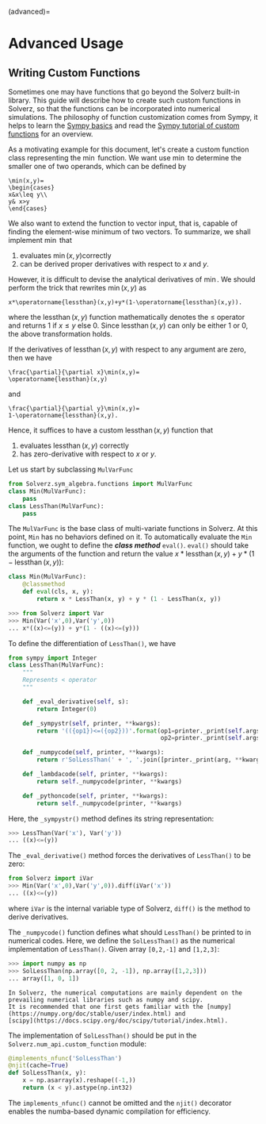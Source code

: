 (advanced)=

# Advanced Usage

## Writing Custom Functions
Sometimes one may have functions that go beyond the Solverz built-in library. This guide will describe how to create 
such custom functions in Solverz, so that the functions can be incorporated into numerical simulations. The philosophy 
of function customization comes from Sympy, it helps to learn the [Sympy basics](https://docs.sympy.org/latest/index.html) 
and read the [Sympy tutorial of custom functions](https://docs.sympy.org/latest/guides/custom-functions.html) for an overview.

As a motivating example for this document, let's create a custom function class representing the $\min$ function. We 
want use $\min$ to determine the smaller one of two operands, which can be defined by

```{math}
\min(x,y)=
\begin{cases}
x&x\leq y\\
y& x>y
\end{cases}
```

We also want to extend the function to vector input, that is, capable of finding the element-wise minimum of two vectors.
To summarize, we shall implement $\min$ that

1. evaluates $\min(x,y)$correctly
2. can be derived proper derivatives with respect to $x$ and $y$.

However, it is difficult to devise the analytical derivatives of $\min$. We should perform the trick that rewrites 
$\min(x,y)$ as

```{math}
x*\operatorname{lessthan}(x,y)+y*(1-\operatorname{lessthan}(x,y)).
```

where the $\operatorname{lessthan}(x,y)$ function mathematically denotes the $\leq$ operator and returns 1 if 
$x\leq y$ else 0. Since $\operatorname{lessthan}(x,y)$ can only be either 1 or 0, the above transformation holds. 

If the derivatives of $\operatorname{lessthan}(x,y)$ with respect to any argument are zero, then we have
```{math}
\frac{\partial}{\partial x}\min(x,y)=
\operatorname{lessthan}(x,y)
```
and
```{math}
\frac{\partial}{\partial y}\min(x,y)=
1-\operatorname{lessthan}(x,y).
```
Hence, it suffices to have a custom $\operatorname{lessthan}(x,y)$ function that

1. evaluates $\operatorname{lessthan}(x,y)$ correctly
2. has zero-derivative with respect to $x$ or $y$.

Let us start by subclassing `MulVarFunc`
```python
from Solverz.sym_algebra.functions import MulVarFunc
class Min(MulVarFunc):
    pass
class LessThan(MulVarFunc):
    pass
```
The `MulVarFunc` is the base class of multi-variate functions in Solverz. 
At this point, `Min` has no behaviors defined on it. To automatically evaluate the `Min` function, we ought to define 
the **_class method_** `eval()`. `eval()` should take the arguments of the function and return the value 
$x*\operatorname{lessthan}(x,y)+y*(1-\operatorname{lessthan}(x,y))$:
```python
class Min(MulVarFunc):
    @classmethod
    def eval(cls, x, y):
        return x * LessThan(x, y) + y * (1 - LessThan(x, y))
```
```python
>>> from Solverz import Var
>>> Min(Var('x',0),Var('y',0))
... x*((x)<=(y)) + y*(1 - ((x)<=(y)))
```
To define the differentiation of  `LessThan()`, we have
```python
from sympy import Integer
class LessThan(MulVarFunc):
    """
    Represents < operator
    """

    def _eval_derivative(self, s):
        return Integer(0)

    def _sympystr(self, printer, **kwargs):
        return '(({op1})<=({op2}))'.format(op1=printer._print(self.args[0]),
                                           op2=printer._print(self.args[1]))

    def _numpycode(self, printer, **kwargs):
        return r'SolLessThan(' + ', '.join([printer._print(arg, **kwargs) for arg in self.args]) + r')'

    def _lambdacode(self, printer, **kwargs):
        return self._numpycode(printer, **kwargs)

    def _pythoncode(self, printer, **kwargs):
        return self._numpycode(printer, **kwargs)
```
Here, the `_sympystr()` method defines its string representation:
```python
>>> LessThan(Var('x'), Var('y'))
... ((x)<=(y))
```
The `_eval_derivative()` method forces the derivatives of `LessThan()` to be zero:
```python
from Solverz import iVar
>>> Min(Var('x',0),Var('y',0)).diff(iVar('x'))
... ((x)<=(y))
```
where `iVar` is the internal variable type of Solverz, `diff()` is the method to derive derivatives.

The `_numpycode()` function defines what should `LessThan()` be printed to  in numerical codes. Here, we define the 
`SolLessThan()` as the numerical implementation of  `LessThan()`. Given array `[0,2,-1]` and `[1,2,3]`:
```python
>>> import numpy as np
>>> SolLessThan(np.array([0, 2, -1]), np.array([1,2,3]))
... array([1, 0, 1])
```
```{note}
In Solverz, the numerical computations are mainly dependent on the prevailing numerical libraries such as numpy and scipy. 
It is recommended that one first gets familiar with the [numpy](https://numpy.org/doc/stable/user/index.html) and 
[scipy](https://docs.scipy.org/doc/scipy/tutorial/index.html).
```
The implementation of `SolLessThan()` should be put in the `Solverz.num_api.custom_function` module:
```python
@implements_nfunc('SolLessThan')
@njit(cache=True)
def SolLessThan(x, y):
    x = np.asarray(x).reshape((-1,))
    return (x < y).astype(np.int32)
```
The `implements_nfunc()` cannot be omitted and the `njit()` decorator enables the numba-based dynamic compilation for efficiency.

